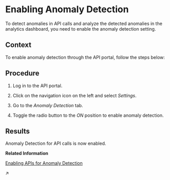 <!-- loio98534a0f8d1d4c4d98bea4b84e762787 -->

# Enabling Anomaly Detection

To detect anomalies in API calls and analyze the detected anomalies in the analytics dashboard, you need to enable the anomaly detection setting.



<a name="loio98534a0f8d1d4c4d98bea4b84e762787__context_ncd_4rs_21c"/>

## Context

To enable anomaly detection through the API portal, follow the steps below:



## Procedure

1.  Log in to the API portal.

2.  Click on the navigation icon on the left and select *Settings*.

3.  Go to the *Anomaly Detection* tab.

4.  Toggle the radio button to the *ON* position to enable anomaly detection.




<a name="loio98534a0f8d1d4c4d98bea4b84e762787__result_jpj_rrs_21c"/>

## Results

Anomaly Detection for API calls is now enabled.

**Related Information**  


[Enabling APIs for Anomaly Detection](enabling-apis-for-anomaly-detection-9e7e5d1.md "The System Level Anomaly check is performed by default in the backend. However, for an API Level Anomaly check, specific APIs need to be selected.")

[](https://help.sap.com/viewer/51ab953548be4459bfe8539ecaeee98d/CLOUD/en-US/1c677b2472f94aa28ea4fc4ecc4e4bef.html "") :arrow_upper_right:

